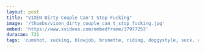 ```yaml
---
layout: post
title: "VIXEN Dirty Couple Can't Stop Fucking"
image: '/thumbs/vixen_dirty_couple_can_t_stop_fucking.jpg'
embed: 'https://www.xvideos.com/embedframe/37977253'
duracao: 721
tags: 'cumshot, sucking, blowjob, brunette, riding, doggystyle, suck, cowgirl, pussy-licking, 69, missionary, big-tits, spoon, spooning, licking-pussy, licking-pussy, prone-bone'
---
```

